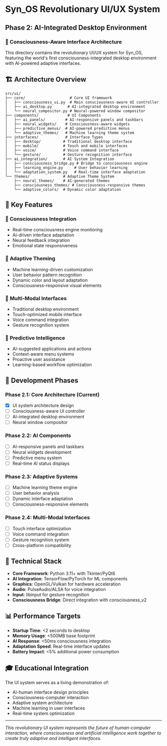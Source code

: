 # Syn_OS Revolutionary UI/UX System

## Phase 2: AI-Integrated Desktop Environment

### 🧠 Consciousness-Aware Interface Architecture

This directory contains the revolutionary UI/UX system for Syn_OS, featuring the world's first consciousness-integrated desktop environment with AI-powered adaptive interfaces.

## 🏗️ Architecture Overview

```
src/ui/
├── core/                    # Core UI framework
│   ├── consciousness_ui.py  # Main consciousness-aware UI controller
│   ├── ai_desktop.py       # AI-integrated desktop environment
│   └── neural_compositor.py # Neural-powered window compositor
├── components/             # UI Components
│   ├── ai_panels/         # AI-responsive panels and taskbars
│   ├── neural_widgets/    # Consciousness-aware widgets
│   ├── predictive_menus/  # AI-powered predictive menus
│   └── adaptive_themes/   # Machine learning theme system
├── interfaces/            # Interface Types
│   ├── desktop/          # Traditional desktop interface
│   ├── mobile/           # Touch and mobile interfaces
│   ├── voice/            # Voice command interface
│   └── gesture/          # Gesture recognition interface
├── ai_integration/       # AI System Integration
│   ├── consciousness_bridge.py # Bridge to consciousness engine
│   ├── learning_engine.py     # User behavior learning
│   └── adaptation_system.py   # Real-time interface adaptation
└── themes/               # Adaptive Theme System
    ├── neural_themes/    # AI-generated themes
    ├── consciousness_themes/ # Consciousness-responsive themes
    └── adaptive_colors/  # Dynamic color adaptation
```

## 🎯 Key Features

### 🧠 **Consciousness Integration**

- Real-time consciousness engine monitoring
- AI-driven interface adaptation
- Neural feedback integration
- Emotional state responsiveness

### 🎨 **Adaptive Theming**

- Machine learning-driven customization
- User behavior pattern recognition
- Dynamic color and layout adaptation
- Consciousness-responsive visual elements

### 📱 **Multi-Modal Interfaces**

- Traditional desktop environment
- Touch-optimized mobile interface
- Voice command integration
- Gesture recognition system

### 🔮 **Predictive Intelligence**

- AI-suggested applications and actions
- Context-aware menu systems
- Proactive user assistance
- Learning-based workflow optimization

## 🚀 Development Phases

### Phase 2.1: Core Architecture (Current)

- [x] UI system architecture design
- [ ] Consciousness-aware UI controller
- [ ] AI-integrated desktop environment
- [ ] Neural window compositor

### Phase 2.2: AI Components

- [ ] AI-responsive panels and taskbars
- [ ] Neural widgets development
- [ ] Predictive menu system
- [ ] Real-time AI status displays

### Phase 2.3: Adaptive Systems

- [ ] Machine learning theme engine
- [ ] User behavior analysis
- [ ] Dynamic interface adaptation
- [ ] Consciousness-responsive elements

### Phase 2.4: Multi-Modal Interfaces

- [ ] Touch interface optimization
- [ ] Voice command integration
- [ ] Gesture recognition system
- [ ] Cross-platform compatibility

## 🔧 Technical Stack

- **Core Framework**: Python 3.11+ with Tkinter/PyQt6
- **AI Integration**: TensorFlow/PyTorch for ML components
- **Graphics**: OpenGL/Vulkan for hardware acceleration
- **Audio**: PulseAudio/ALSA for voice integration
- **Input**: libinput for gesture recognition
- **Consciousness Bridge**: Direct integration with consciousness_v2

## 📊 Performance Targets

- **Startup Time**: <2 seconds to desktop
- **Memory Usage**: <500MB base footprint
- **AI Response**: <50ms consciousness integration
- **Adaptation Speed**: Real-time interface updates
- **Battery Impact**: <5% additional power consumption

## 🎓 Educational Integration

The UI system serves as a living demonstration of:

- AI-human interface design principles
- Consciousness-computer interaction
- Adaptive system architecture
- Machine learning in user interfaces
- Real-time system optimization

---

*This revolutionary UI system represents the future of human-computer interaction, where consciousness and artificial intelligence work together to create truly adaptive and intelligent interfaces.*
